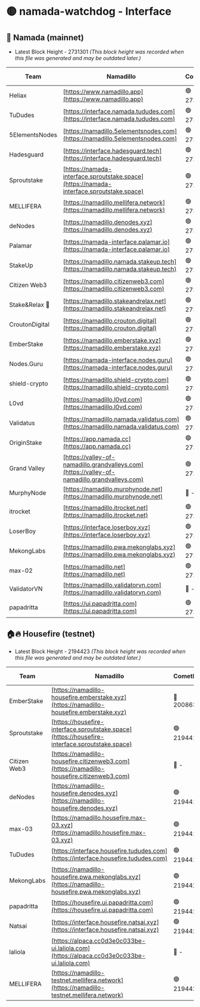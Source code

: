 # 🟡 namada-watchdog - Interface

## 🚀 Namada (mainnet)
- Latest Block Height - 2731301 *(This block height was recorded when this file was generated and may be outdated later.)*

| Team | Namadillo | CometBFT | Indexer | MASP Indexer |
|-|-|-|-|-|
| Heliax | [https://www.namadillo.app](https://www.namadillo.app) | 🟢 2731278 | 🟢 2731278 | 🟢 2731278 |
| TuDudes | [https://interface.namada.tududes.com](https://interface.namada.tududes.com) | 🟢 2731278 | 🟢 2731278 | 🟢 2731278 |
| 5ElementsNodes | [https://namadillo.5elementsnodes.com](https://namadillo.5elementsnodes.com) | 🟢 2731279 | 🟢 2731279 | 🟢 2731279 |
| Hadesguard | [https://interface.hadesguard.tech](https://interface.hadesguard.tech) | 🟢 2731280 | 🟢 2731279 | 🟢 2731279 |
| Sproutstake | [https://namada-interface.sproutstake.space](https://namada-interface.sproutstake.space) | 🟢 2731280 | 🟢 2731280 | 🟢 2731280 |
| MELLIFERA | [https://namadillo.mellifera.network](https://namadillo.mellifera.network) | 🟢 2731281 | 🟢 2731281 | 🟢 2731281 |
| deNodes | [https://namadillo.denodes.xyz](https://namadillo.denodes.xyz) | 🟢 2731282 | 🟢 2731282 | 🟢 2731282 |
| Palamar | [https://namada-interface.palamar.io](https://namada-interface.palamar.io) | 🟢 2731283 | 🟢 2731283 | 🟢 2731283 |
| StakeUp | [https://namadillo.namada.stakeup.tech](https://namadillo.namada.stakeup.tech) | 🟢 2731284 | 🟢 2731284 | 🟢 2731284 |
| Citizen Web3 | [https://namadillo.citizenweb3.com](https://namadillo.citizenweb3.com) | 🟢 2731285 | 🟢 2731284 | 🟢 2731285 |
| Stake&Relax 🦥 | [https://namadillo.stakeandrelax.net](https://namadillo.stakeandrelax.net) | 🟢 2731285 | 🟢 2731285 | 🟢 2731285 |
| CroutonDigital | [https://namadillo.crouton.digital](https://namadillo.crouton.digital) | 🟢 2731286 | 🟢 2731286 | 🟢 2731286 |
| EmberStake | [https://namadillo.emberstake.xyz](https://namadillo.emberstake.xyz) | 🟢 2731287 | 🟢 2731287 | 🟢 2731287 |
| Nodes.Guru | [https://namada-interface.nodes.guru](https://namada-interface.nodes.guru) | 🟢 2731287 | 🟢 2731287 | 🟢 2731287 |
| shield-crypto | [https://namadillo.shield-crypto.com](https://namadillo.shield-crypto.com) | 🟢 2731253 | 🟡 2731135 | 🟢 2731252 |
| L0vd | [https://namadillo.l0vd.com](https://namadillo.l0vd.com) | 🟢 2731289 | 🟢 2731289 | 🟢 2731289 |
| Validatus | [https://namadillo.namada.validatus.com](https://namadillo.namada.validatus.com) | 🟢 2731290 | 🟢 2731290 | 🟢 2731290 |
| OriginStake | [https://app.namada.cc](https://app.namada.cc) | 🟢 2731291 | 🟢 2731291 | 🟢 2731291 |
| Grand Valley | [https://valley-of-namadillo.grandvalleys.com](https://valley-of-namadillo.grandvalleys.com) | 🟢 2731293 | 🟢 2731292 | 🟢 2731293 |
| MurphyNode | [https://namadillo.murphynode.net](https://namadillo.murphynode.net) | 🔴 - | 🔴 - | 🔴 - |
| itrocket | [https://namadillo.itrocket.net](https://namadillo.itrocket.net) | 🟢 2731296 | 🟢 2731295 | 🟢 2731296 |
| LoserBoy | [https://interface.loserboy.xyz](https://interface.loserboy.xyz) | 🟢 2731296 | 🟢 2731296 | 🟢 2731296 |
| MekongLabs | [https://namadillo.pwa.mekonglabs.xyz](https://namadillo.pwa.mekonglabs.xyz) | 🟢 2731297 | 🟢 2731297 | 🟢 2731297 |
| max-02 | [https://namadillo.net](https://namadillo.net) | 🟢 2731298 | 🟢 2731298 | 🟢 2731298 |
| ValidatorVN | [https://namadillo.validatorvn.com](https://namadillo.validatorvn.com) | 🔴 - | 🔴 - | 🔴 - |
| papadritta | [https://ui.papadritta.com](https://ui.papadritta.com) | 🟢 2731301 | 🟢 2731301 | 🟢 2731301 |

## 🏠🔥 Housefire (testnet)
- Latest Block Height - 2194423 *(This block height was recorded when this file was generated and may be outdated later.)*

| Team | Namadillo | CometBFT | Indexer | MASP Indexer |
|-|-|-|-|-|
| EmberStake | [https://namadillo-housefire.emberstake.xyz](https://namadillo-housefire.emberstake.xyz) | 🔴 2008636 | 🔴 - | 🔴 - |
| Sproutstake | [https://housefire-interface.sproutstake.space](https://housefire-interface.sproutstake.space) | 🟢 2194416 | 🟢 2194416 | 🟢 2194416 |
| Citizen Web3 | [https://namadillo-housefire.citizenweb3.com](https://namadillo-housefire.citizenweb3.com) | 🔴 - | 🟢 2194417 | 🟢 2194418 |
| deNodes | [https://namadillo-housefire.denodes.xyz](https://namadillo-housefire.denodes.xyz) | 🟢 2194418 | 🟢 2194418 | 🟢 2194418 |
| max-03 | [https://namadillo.housefire.max-03.xyz](https://namadillo.housefire.max-03.xyz) | 🟢 2194419 | 🔴 2167206 | 🟢 2194419 |
| TuDudes | [https://interface.housefire.tududes.com](https://interface.housefire.tududes.com) | 🟢 2194419 | 🟢 2194419 | 🟢 2194419 |
| MekongLabs | [https://namadillo-housefire.pwa.mekonglabs.xyz](https://namadillo-housefire.pwa.mekonglabs.xyz) | 🟢 2194420 | 🟢 2194420 | 🟢 2194420 |
| papadritta | [https://housefire.ui.papadritta.com](https://housefire.ui.papadritta.com) | 🟢 2194420 | 🟢 2194420 | 🟢 2194420 |
| Natsai | [https://interface.housefire.natsai.xyz](https://interface.housefire.natsai.xyz) | 🟢 2194421 | 🟢 2194421 | 🟢 2194421 |
| laliola | [https://alpaca.cc0d3e0c033be-ui.laliola.com](https://alpaca.cc0d3e0c033be-ui.laliola.com) | 🔴 - | 🔴 - | 🔴 - |
| MELLIFERA | [https://namadillo-testnet.mellifera.network](https://namadillo-testnet.mellifera.network) | 🟢 2194423 | 🟢 2194423 | 🟢 2194423 |

